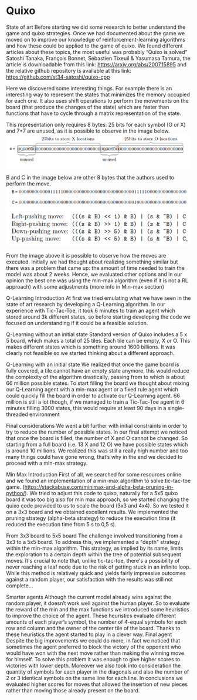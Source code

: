# Quixo
State of art
Before starting we did some research to better understand the game and quixo strategies.
Once we had documented about the game we moved on to improve our knowledge of reinforcement-learning algorithms and how these could be applied to the game of quixo.
We found different articles about these topics, the most useful was probably “Quixo is solved” Satoshi Tanaka, François Bonnet, Sébastien Tixeuil & Yasumasa Tamura, the article is downloadable from this link: https://arxiv.org/abs/2007.15895 and the relative github repository is available at this link: https://github.com/st34-satoshi/quixo-cpp

Here we discovered some interesting things. For example there is an interesting way to represent the states that minimizes the memory occupied for each one. It also uses shift operations to perform the movements on the board (that produce the changes of the state) which are faster than functions that have to cycle through a matrix representation of the state.

This representation only requires 8 bytes: 25 bits for each symbol (O or X) and 7+7 are unused, as it is possible to observe in the image below.
![Screenshot](./imgs/1.jpeg)


B and C in the image below are other 8 bytes that the authors used to perform the move.
![Screenshot](./imgs/2.jpeg)
![Screenshot](./imgs/3.jpeg)


From the image above it is possible to observe how the moves are executed.
Initially we had thought about realizing something similar but there was a problem that came up: the amount of time needed to train the model was about 2 weeks.
Hence, we evaluated other options and in our opinion the best one was using the min-max algorithm (even if it is not a RL approach) with some adjustments (more info in Min-max section)

Q-Learning
Introduction
At first we tried emulating what we have seen in the state of art research by developing a Q-Learning algorithm.
In our experience with Tic-Tac-Toe, it took 6 minutes to train an agent which stored around 3k different states, so before starting developing the code we focused on understanding if it could be a feasible solution.

Q-Learning without an initial state
Standard version of Quixo includes a 5 x 5 board, which makes a total of 25 tiles.
Each tile can be empty, X or O.
This makes  different states which is something around 1600 billions.
It was clearly not feasible so we started thinking about a different approach.

Q-Learning with an initial state
We realized that once the game board is fully covered, a tile cannot have an empty state anymore, this would reduce the complexity of the algorithm drastically, passing from  to  which is about 66 million possible states.
To start filling the board we thought about mixing our Q-Learning agent with a min-max agent or a fixed rule agent which could quickly fill the board in order to activate our Q-Learning agent.
66 million is still a lot though, if we managed to train a Tic-Tac-Toe agent in 6 minutes filling 3000 states, this would require at least 90 days in a single-threaded environment

Final considerations
We went a bit further with initial constraints in order to try to reduce the number of possible states.
In our final attempt we noticed that once the board is filled, the number of X and O cannot be changed.
So starting from a full board (i.e. 13 X and 12 O) we have  possible states which is around 10  millions. 
We realized this was still a really high number and too many things could have gone wrong, that’s why in the end we decided to proceed with a min-max strategy.


Min Max
Introduction
First of all, we searched for some resources online and we found an implementation of a min-max algorithm to solve tic-tac-toe game. (https://stackabuse.com/minimax-and-alpha-beta-pruning-in-python/). We tried to adjust this code to quixo, naturally for a 5x5 quixo board it was too big also for min max approach, so we started changing the quixo code provided to us to scale the board (3x3 and 4x4). 
So we tested it on a 3x3 board and we obtained excellent results. We implemented the pruning strategy (alpha-beta strategy) to reduce the execution time (it reduced the execution time from 5 s to 0,5 s).

From 3x3 board to 5x5 board
The challenge involved transitioning from a 3x3 to a 5x5 board. To address this, we implemented a "depth" strategy within the min-max algorithm. This strategy, as implied by its name, limits the exploration to a certain depth within the tree of potential subsequent moves. It's crucial to note that, unlike tic-tac-toe, there's a possibility of never reaching a leaf node due to the risk of getting stuck in an infinite loop. While this method is relatively quick and yields fairly impressive outcomes against a random player, our satisfaction with the results was still not complete...

Smarter agents
Although the current model already wins against the random player, it doesn’t work well against the human player. So to evaluate the reward of the min and the max functions we introduced some heuristics to improve the choice of the agent. These heuristics evaluate different amounts of each player’s symbol, the number of 4-equal symbols for each row and column and the owner of the center tile of the board. Thanks to these heuristics the agent started to play in a clever way.
Final agent
Despite the big improvements we could do more, in fact we noticed that sometimes the agent preferred to block the victory of the opponent who would have won with the next move rather than making the winning move for himself. To solve this problem it was enough to give higher scores to victories with lower depth. Moreover we also took into consideration the quantity of symbols for each player in the diagonals and also the number of 2 or 3 identical symbols on the same line for each line. In conclusions we evaluated higher scores for moves that allowed the insertion of new pieces rather than moving those already present on the board.




